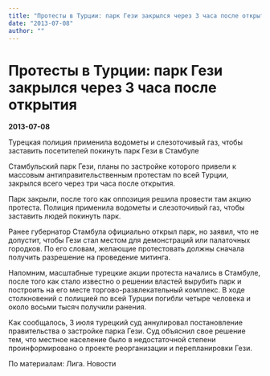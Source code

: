 ```yaml
---
title: "Протесты в Турции: парк Гези закрылся через 3 часа после открытия"
date: "2013-07-08"
author: ""
---
```


# Протесты в Турции: парк Гези закрылся через 3 часа после открытия

**2013-07-08** 

Турецкая полиция применила водометы и слезоточивый газ, чтобы заставить посетителей покинуть парк Гези в Стамбуле

Стамбульский парк Гези, планы по застройке которого привели к массовым антиправительственным протестам по всей Турции, закрылся всего через три часа после открытия.

Парк закрыли, после того как оппозиция решила провести там акцию протеста. Полиция применила водометы и слезоточивый газ, чтобы заставить людей покинуть парк.

Ранее губернатор Стамбула официально открыл парк, но заявил, что не допустит, чтобы Гези стал местом для демонстраций или палаточных городков. По его словам, желающие протестовать должны сначала получить разрешение на проведение митинга.

Напомним, масштабные турецкие акции протеста начались в Стамбуле, после того как стало известно о решении властей вырубить парк и построить на его месте торгово-развлекательный комплекс. В ходе столкновений с полицией по всей Турции погибли четыре человека и около восьми тысяч получили ранения.

Как сообщалось, 3 июля турецкий суд аннулировал постановление правительства о застройке парка Гези. Суд объяснил свое решение тем, что местное население было в недостаточной степени проинформировано о проекте реорганизации и перепланировки Гези.

По материалам: Лига. Новости